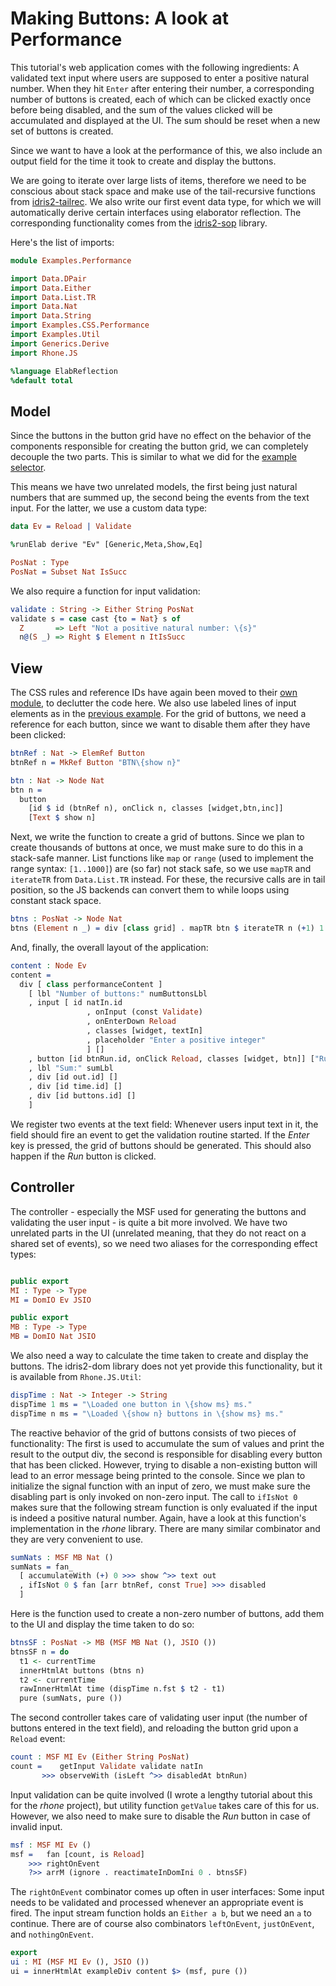 # Making Buttons: A look at Performance

This tutorial's web application comes with the following
ingredients: A validated text input where users are
supposed to enter a positive natural number.
When they hit `Enter` after entering their
number, a corresponding number of buttons is created, each
of which can be clicked exactly once before being disabled,
and the sum of the values clicked will be accumulated and
displayed at the UI. The sum should be reset when a new set
of buttons is created.

Since we want to have a look at the performance of this,
we also include an output field for the time it took to
create and display the buttons.

We are going to iterate over large lists of
items, therefore we need to be conscious about stack space and make
use of the tail-recursive functions from
[idris2-tailrec](https://github.com/stefan-hoeck/idris2-tailrec).
We also write our first event data type, for which we will
automatically derive certain interfaces using elaborator
reflection. The corresponding functionality comes from
the [idris2-sop](https://github.com/stefan-hoeck/idris2-sop)
library.

Here's the list of imports:

```idris
module Examples.Performance

import Data.DPair
import Data.Either
import Data.List.TR
import Data.Nat
import Data.String
import Examples.CSS.Performance
import Examples.Util
import Generics.Derive
import Rhone.JS

%language ElabReflection
%default total
```

## Model

Since the buttons in the button grid have no effect
on the behavior of the components responsible for
creating the button grid, we can completely decouple
the two parts. This is similar to what we did for
the [example selector](Selector.md).

This means we have two unrelated models, the first being just
natural numbers that are summed up, the second being
the events from the text input. For the latter, we use
a custom data type:

```idris
data Ev = Reload | Validate

%runElab derive "Ev" [Generic,Meta,Show,Eq]

PosNat : Type
PosNat = Subset Nat IsSucc
```

We also require a function for input validation:

```idris
validate : String -> Either String PosNat
validate s = case cast {to = Nat} s of
  Z       => Left "Not a positive natural number: \{s}"
  n@(S _) => Right $ Element n ItIsSucc
```

## View

The CSS rules and reference IDs have again been moved
to their [own module](CSS/Performance.idr), to declutter
the code here. We also use labeled lines of input elements
as in the [previous example](Reset.idr). For the
grid of buttons, we need a reference for each button,
since we want to disable them after they have been clicked:

```idris
btnRef : Nat -> ElemRef Button
btnRef n = MkRef Button "BTN\{show n}"

btn : Nat -> Node Nat
btn n =
  button
    [id $ id (btnRef n), onClick n, classes [widget,btn,inc]]
    [Text $ show n]
```

Next, we write the function to create a grid of buttons.
Since we plan to create thousands of buttons at once, we must
make sure to do this in a stack-safe manner.
List functions like `map` or `range` (used to implement
the range syntax: `[1..1000]`) are (so far) not stack safe,
so we use `mapTR` and `iterateTR` from `Data.List.TR`
instead. For these, the recursive calls are in tail position,
so the JS backends can convert them to while loops using
constant stack space.

```idris
btns : PosNat -> Node Nat
btns (Element n _) = div [class grid] . mapTR btn $ iterateTR n (+1) 1
```

And, finally, the overall layout of the application:

```idris
content : Node Ev
content =
  div [ class performanceContent ]
    [ lbl "Number of buttons:" numButtonsLbl
    , input [ id natIn.id
                 , onInput (const Validate)
                 , onEnterDown Reload
                 , classes [widget, textIn]
                 , placeholder "Enter a positive integer"
                 ] []
    , button [id btnRun.id, onClick Reload, classes [widget, btn]] ["Run"]
    , lbl "Sum:" sumLbl
    , div [id out.id] []
    , div [id time.id] []
    , div [id buttons.id] []
    ]
```

We register two events at the text field: Whenever users input
text in it, the field should fire an event to get the validation
routine started. If the *Enter* key is pressed, the grid of
buttons should be generated. This should also happen if the
*Run* button is clicked.

## Controller

The controller - especially the MSF used for
generating the buttons and validating the user input -
is quite a bit more involved. We have two unrelated
parts in the UI (unrelated meaning, that they do not
react on a shared set of events), so we need
two aliases for the corresponding effect types:

```idris

public export
MI : Type -> Type
MI = DomIO Ev JSIO

public export
MB : Type -> Type
MB = DomIO Nat JSIO
```

We also need a way to calculate the time taken to create
and display the buttons. The idris2-dom library does not
yet provide this functionality, but it is available
from `Rhone.JS.Util`:

```idris
dispTime : Nat -> Integer -> String
dispTime 1 ms = "\Loaded one button in \{show ms} ms."
dispTime n ms = "\Loaded \{show n} buttons in \{show ms} ms."
```

The reactive behavior of the grid of buttons consists of
two pieces of functionality: The first is used to accumulate
the sum of values and print the result to the output div,
the second is responsible for disabling every button that
has been clicked. However, trying to disable a non-existing
button will lead to an error message being printed to the
console. Since we plan to initialize the signal function
with an input of zero, we must make sure the disabling
part is only invoked on non-zero input.
The call to `ifIsNot 0` makes sure that the following
stream function is only evaluated if the input is indeed
a positive natural number. Again, have a look at this
function's implementation in the *rhone* library. There
are many similar combinator and they are very
convenient to use.

```idris
sumNats : MSF MB Nat ()
sumNats = fan_
  [ accumulateWith (+) 0 >>> show ^>> text out
  , ifIsNot 0 $ fan [arr btnRef, const True] >>> disabled
  ]
```

Here is the function used to create a non-zero number of
buttons, add them to the UI and display the time taken
to do so:

```idris
btnsSF : PosNat -> MB (MSF MB Nat (), JSIO ())
btnsSF n = do
  t1 <- currentTime
  innerHtmlAt buttons (btns n)
  t2 <- currentTime
  rawInnerHtmlAt time (dispTime n.fst $ t2 - t1)
  pure (sumNats, pure ())
```

The second controller takes care of validating user
input (the number of buttons entered in the text
field), and reloading the button grid upon a
`Reload` event:

```idris
count : MSF MI Ev (Either String PosNat)
count =    getInput Validate validate natIn
       >>> observeWith (isLeft ^>> disabledAt btnRun)
```

Input validation can be quite involved (I wrote a lengthy
tutorial about this for the *rhone* project), but
utility function `getValue` takes care of this for us.
However, we also need to make sure to disable the *Run* button
in case of invalid input.

```idris
msf : MSF MI Ev ()
msf =   fan [count, is Reload]
    >>> rightOnEvent
    ?>> arrM (ignore . reactimateInDomIni 0 . btnsSF)
```

The `rightOnEvent` combinator comes up often in user
interfaces: Some input needs to be validated and
processed whenever an appropriate event is fired.
The input stream function holds an `Either a b`, but we need
an `a` to continue. There are of course also combinators
`leftOnEvent`, `justOnEvent`, and `nothingOnEvent`.

```idris
export
ui : MI (MSF MI Ev (), JSIO ())
ui = innerHtmlAt exampleDiv content $> (msf, pure ())
```

<!-- vi: filetype=idris2
-->
